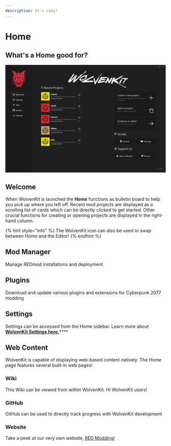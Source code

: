 ```yaml
---
description: It's cozy!
---
```


# Home

## What's a Home good for?

![](<../.gitbook/assets/8.5.3 Home generic.png>)

## Welcome

When WolvenKit is launched the **Home** functions as bulletin board to help you pick up where you left off. Recent mod projects are displayed as a scrolling list of cards which can be directly clicked to get started. Other crucial functions for creating or opening projects are displayed in the right-hand column.

{% hint style="info" %}
The WolvenKit icon can also be used to swap between Home and the Editor!
{% endhint %}

## Mod Manager

Manage REDmod installations and deployment

## Plugins

Download and update various plugins and extensions for Cyberpunk 2077 modding

## Settings

Settings can be accessed from the Home sidebar. Learn more about [**WolvenKit Settings here.**](home.md#settings)****

## Web Content

WolvenKit is capable of displaying web-based content natively. The Home page features several built-in web pages!

### Wiki

This Wiki can be viewed from within WolvenKit. Hi WolvenKit users!

### GitHub

GitHub can be used to directly track progress with WolvenKit development

### Website

Take a peek at our very own website, [RED Modding!](https://redmodding.org)



